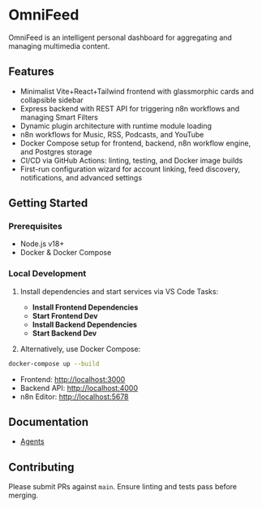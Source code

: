 # OmniFeed

OmniFeed is an intelligent personal dashboard for aggregating and managing multimedia content.

## Features

- Minimalist Vite+React+Tailwind frontend with glassmorphic cards and collapsible sidebar
- Express backend with REST API for triggering n8n workflows and managing Smart Filters
- Dynamic plugin architecture with runtime module loading
- n8n workflows for Music, RSS, Podcasts, and YouTube
- Docker Compose setup for frontend, backend, n8n workflow engine, and Postgres storage
- CI/CD via GitHub Actions: linting, testing, and Docker image builds
- First-run configuration wizard for account linking, feed discovery, notifications, and advanced settings

## Getting Started

### Prerequisites

- Node.js v18+
- Docker & Docker Compose

### Local Development

1. Install dependencies and start services via VS Code Tasks:
   - **Install Frontend Dependencies**
   - **Start Frontend Dev**
   - **Install Backend Dependencies**
   - **Start Backend Dev**

2. Alternatively, use Docker Compose:

```bash
docker-compose up --build
```

- Frontend: [http://localhost:3000](http://localhost:3000)
- Backend API: [http://localhost:4000](http://localhost:4000)
- n8n Editor: [http://localhost:5678](http://localhost:5678)

## Documentation

- [Agents](AGENTS.md)

## Contributing

Please submit PRs against `main`. Ensure linting and tests pass before merging.

